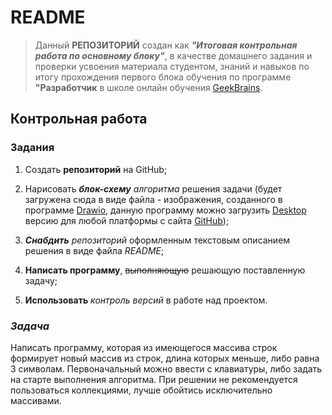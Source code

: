 # README 
>Данный **РЕПОЗИТОРИЙ** создан как ***"Итоговая контрольная работа по основному блоку"***, в качестве домашнего задания и проверки усвоения материала студентом, знаний и навыков по итогу прохождения первого блока обучения по программе **"Разработчик** в школе онлайн обучения [GeekBrains](https://gb.ru/).

## Контрольная работа

### Задания
1. Создать **репозиторий** на GitHub;

2. Нарисовать ***блок-схему** алгоритма* решения задачи (будет загружена сюда в виде файла - изображения, созданного в программе [Drawio](https://www.drawio.com/), данную программу можно загрузить [Desktop](https://github.com/jgraph/drawio-desktop/releases/tag/v21.6.5) версию для любой платформы с сайта [GitHub](https://github.com/));

3. ***Снабдить** репозиторий* оформленным текстовым описанием решения в виде файла *README*;

4. **Написать программу**, ~~выполняющую~~ решающую поставленную задачу;

5. **Использовать** _контроль версий_ в работе над проектом.

### *Задача*
Написать программу, которая из имеющегося массива строк формирует новый массив из строк, длина которых меньше, либо равна 3 символам. Первоначальный можно ввести с клавиатуры, либо задать на старте выполнения алгоритма. При решении не рекомендуется пользоваться коллекциями, лучше обойтись исключительно массивами.

